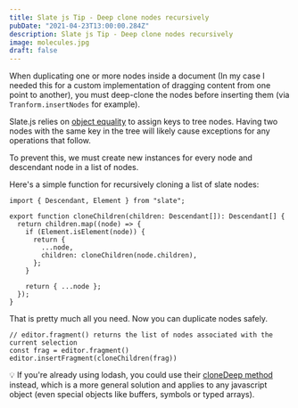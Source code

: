 ```yaml
---
title: Slate js Tip - Deep clone nodes recursively
pubDate: "2021-04-23T13:00:00.284Z"
description: Slate js Tip - Deep clone nodes recursively
image: molecules.jpg
draft: false
---
```


When duplicating one or more nodes inside a document (In my case I needed this for a custom implementation of dragging content from one point to another), you must deep-clone the nodes before inserting them (via `Tranform.insertNodes` for example).

Slate.js relies on [object equality](https://developer.mozilla.org/en-US/docs/Web/JavaScript/Equality_comparisons_and_sameness) to assign keys to tree nodes. Having two nodes with the same key in the tree will likely cause exceptions for any operations that follow.

To prevent this, we must create new instances for every node and descendant node in a list of nodes.

Here's a simple function for recursively cloning a list of slate nodes:

```tsx
import { Descendant, Element } from "slate";

export function cloneChildren(children: Descendant[]): Descendant[] {
  return children.map((node) => {
    if (Element.isElement(node)) {
      return {
        ...node,
        children: cloneChildren(node.children),
      };
    }

    return { ...node };
  });
}
```

That is pretty much all you need. Now you can duplicate nodes safely.

```tsx
// editor.fragment() returns the list of nodes associated with the current selection
const frag = editor.fragment() 
editor.insertFragment(cloneChildren(frag))
```

💡 If you're already using lodash, you could use their [cloneDeep method](https://lodash.com/docs/4.17.15#cloneDeep) instead, which is a more general solution and applies to any javascript object (even special objects like buffers, symbols or typed arrays).
